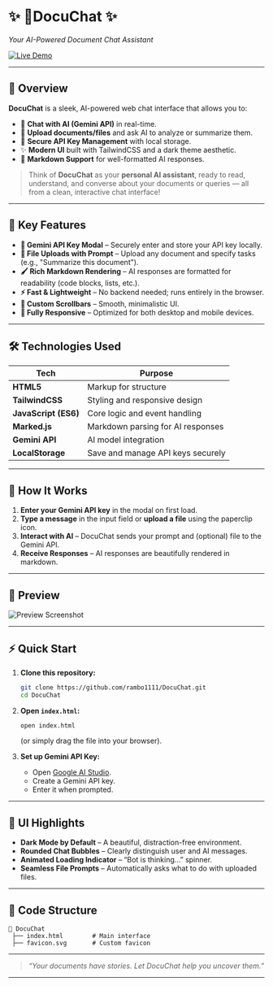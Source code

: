 # ✨ **📄DocuChat** ✨  
_Your AI-Powered Document Chat Assistant_

[![Live Demo](https://img.shields.io/badge/Live%20Demo-Visit%20Now-blue?style=for-the-badge&logo=vercel)](https://rambo1111.github.io/DocuChat/)  

---

## **🚀 Overview**
**DocuChat** is a sleek, AI-powered web chat interface that allows you to:
- 💬 **Chat with AI (Gemini API)** in real-time.  
- 📂 **Upload documents/files** and ask AI to analyze or summarize them.  
- 🔐 **Secure API Key Management** with local storage.  
- ✨ **Modern UI** built with TailwindCSS and a dark theme aesthetic.  
- 📝 **Markdown Support** for well-formatted AI responses.

> Think of **DocuChat** as your **personal AI assistant**, ready to read, understand, and converse about your documents or queries — all from a clean, interactive chat interface!

---

## **🌟 Key Features**
- **🔑 Gemini API Key Modal** – Securely enter and store your API key locally.  
- **📎 File Uploads with Prompt** – Upload any document and specify tasks (e.g., "Summarize this document").  
- **🖌️ Rich Markdown Rendering** – AI responses are formatted for readability (code blocks, lists, etc.).  
- **⚡ Fast & Lightweight** – No backend needed; runs entirely in the browser.  
- **🎨 Custom Scrollbars** – Smooth, minimalistic UI.  
- **📱 Fully Responsive** – Optimized for both desktop and mobile devices.

---

## **🛠️ Technologies Used**
| **Tech**         | **Purpose**                            |
|-------------------|----------------------------------------|
| **HTML5**         | Markup for structure                   |
| **TailwindCSS**   | Styling and responsive design          |
| **JavaScript (ES6)** | Core logic and event handling       |
| **Marked.js**     | Markdown parsing for AI responses      |
| **Gemini API**    | AI model integration                   |
| **LocalStorage**  | Save and manage API keys securely      |

---

## **🎯 How It Works**
1. **Enter your Gemini API key** in the modal on first load.  
2. **Type a message** in the input field or **upload a file** using the paperclip icon.  
3. **Interact with AI** – DocuChat sends your prompt and (optional) file to the Gemini API.  
4. **Receive Responses** – AI responses are beautifully rendered in markdown.  

---

## **📸 Preview**
![Preview Screenshot](https://via.placeholder.com/1000x500.png?text=DocuChat+Preview)

---

## **⚡ Quick Start**
1. **Clone this repository:**
   ```bash
   git clone https://github.com/rambo1111/DocuChat.git
   cd DocuChat


2. **Open `index.html`:**

   ```bash
   open index.html
   ```

   (or simply drag the file into your browser).

3. **Set up Gemini API Key:**

   * Open [Google AI Studio](https://aistudio.google.com/).
   * Create a Gemini API key.
   * Enter it when prompted.

---

## **🎨 UI Highlights**

* **Dark Mode by Default** – A beautiful, distraction-free environment.
* **Rounded Chat Bubbles** – Clearly distinguish user and AI messages.
* **Animated Loading Indicator** – “Bot is thinking…” spinner.
* **Seamless File Prompts** – Automatically asks what to do with uploaded files.

---

## **🧩 Code Structure**

```
📂 DocuChat
 ├── index.html        # Main interface
 ├── favicon.svg       # Custom favicon
```

---

> *“Your documents have stories. Let DocuChat help you uncover them.”*

---
